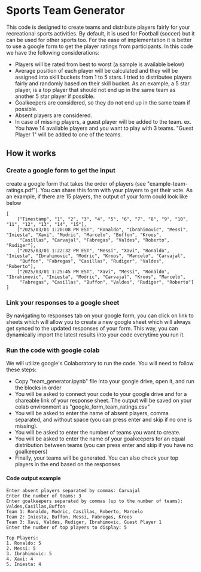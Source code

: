 # Sports Team Generator
This code is designed to create teams and distribute players fairly for your recreational sports activities. By default, it is used for Football (soccer) but it can be used for other sports too. For the ease of implementation it is better to use a google form to get the player ratings from participants. In this code we have the following considerations:

- Players will be rated from best to worst (a sample is available below)
- Average position of each player will be calculated and they will be assigned into skill buckets from 1 to 5 stars. I tried to distributee players fairly and randomly based on their skill bucket. As an example, a 5 star player, is a top player that should not end up in the same team as another 5 star player if possible.
- Goalkeepers are considered, so they do not end up in the same team if possible.
- Absent players are considered.
- In case of missing players, a guest player will be added to the team. ex. You have 14 available players and you want to play with 3 teams. "Guest Player 1" will be added to one of the teams.

## How it works
### Create a google form to get the input
create a google form that takes the order of players (see "example-team-ratings.pdf"). You can share this form with your players to get their vote. As an example, if there are 15 players, the output of your form could look like below
```
[
    ["Timestamp", "1", "2", "3", "4", "5", "6", "7", "8", "9", "10", "11", "12", "13", "14", "15"],
    ["2025/03/01 1:20:08 PM EST", "Ronaldo", "Ibrahimovic", "Messi", "Iniesta", "Xavi", "Modric", "Marcelo", "Buffon", "Kroos",
     "Casillas", "Carvajal", "Fabregas", "Valdes", "Roberto", "Rudiger"],
    ["2025/03/01 1:22:32 PM EST", "Messi", "Xavi", "Ronaldo", "Iniesta", "Ibrahimovic", "Modric", "Kroos", "Marcelo", "Carvajal",
     "Buffon", "Fabregas", "Casillas", "Rudiger", "Valdes", "Roberto"],
    ["2025/03/01 1:25:45 PM EST", "Xavi", "Messi", "Ronaldo", "Ibrahimovic", "Iniesta", "Modric", "Carvajal", "Kroos", "Marcelo",
     "Fabregas", "Casillas", "Buffon", "Valdes", "Rudiger", "Roberto"]
]
```

### Link your responses to a google sheet
By navigating to responses tab on your google form, you can click on link to sheets which will allow you to create a new google sheet which will always get synced to the updated responses of your form. This way, you can dynamically import the latest results into your code everytime you run it.

### Run the code with google colab
We will utilize google's Colaboratory to run the code. You will need to follow these steps:
 - Copy "team_generator.ipynb" file into your google drive, open it, and run the blocks in order
 - You will be asked to connect your code to your google drive and for a shareable link of your response sheet. The output will be saved on your colab environment as "google_form_team_ratings.csv"
 - You will be asked to enter the name of absent players, comma separated, and without space (you can press enter and skip if no one is missing).
 - You will be asked to enter the number of teams you want to create.
 - You will be asked to enter the name of your goalkeepers for an equal distribution between teams (you can press enter and skip if you have no goalkeepers)
 - Finally, your teams will be generated. You can also check your top players in the end based on the responses


#### Code output example
```
Enter absent players separated by commas: Carvajal
Enter the number of teams: 3
Enter goalkeepers separated by commas (up to the number of teams): Valdes,Casillas,Buffon
Team 1: Ronaldo, Modric, Casillas, Roberto, Marcelo
Team 2: Iniesta, Buffon, Messi, Fabregas, Kroos
Team 3: Xavi, Valdes, Rudiger, Ibrahimovic, Guest Player 1
Enter the number of top players to display: 5

Top Players:
1. Ronaldo: 5
2. Messi: 5
3. Ibrahimovic: 5
4. Xavi: 4
5. Iniesta: 4
```
